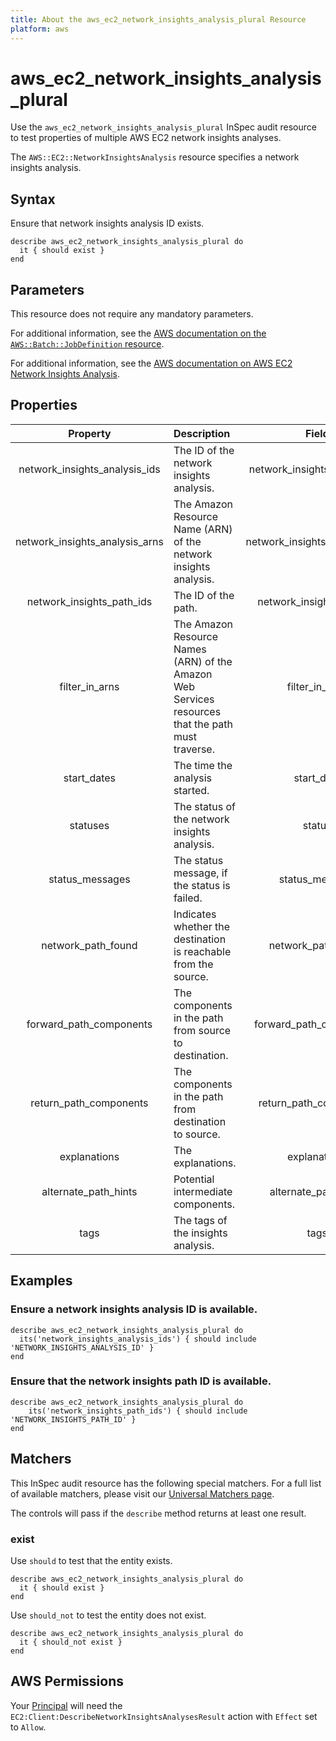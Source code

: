 ```yaml
---
title: About the aws_ec2_network_insights_analysis_plural Resource
platform: aws
---
```


# aws_ec2_network_insights_analysis_plural

Use the `aws_ec2_network_insights_analysis_plural` InSpec audit resource to test properties of multiple AWS EC2 network insights analyses.

The `AWS::EC2::NetworkInsightsAnalysis` resource specifies a network insights analysis.

## Syntax

Ensure that network insights analysis ID exists.

    describe aws_ec2_network_insights_analysis_plural do
      it { should exist }
    end

## Parameters

This resource does not require any mandatory parameters.

For additional information, see the [AWS documentation on the `AWS::Batch::JobDefinition` resource](https://docs.aws.amazon.com/AWSCloudFormation/latest/UserGuide/aws-resource-batch-jobdefinition.html).


For additional information, see the [AWS documentation on AWS EC2 Network Insights Analysis](https://docs.aws.amazon.com/AWSCloudFormation/latest/UserGuide/aws-resource-ec2-networkinsightsanalysis.html).

## Properties

| Property  | Description | Field |
| :---: | :--- | :---: |
| network_insights_analysis_ids | The ID of the network insights analysis. | network_insights_analysis_id |
| network_insights_analysis_arns | The Amazon Resource Name (ARN) of the network insights analysis. | network_insights_analysis_arn |
| network_insights_path_ids | The ID of the path. | network_insights_path_id |
| filter_in_arns | The Amazon Resource Names (ARN) of the Amazon Web Services resources that the path must traverse. | filter_in_arns |
| start_dates | The time the analysis started. | start_date |
| statuses | The status of the network insights analysis. | status |
| status_messages | The status message, if the status is failed. | status_message |
| network_path_found | Indicates whether the destination is reachable from the source. | network_path_found |
| forward_path_components | The components in the path from source to destination. | forward_path_components |
| return_path_components | The components in the path from destination to source. | return_path_components |
| explanations | The explanations. | explanations |
| alternate_path_hints | Potential intermediate components. | alternate_path_hints |
| tags | The tags of the insights analysis. | tags |

## Examples

### Ensure a network insights analysis ID is available.

    describe aws_ec2_network_insights_analysis_plural do
      its('network_insights_analysis_ids') { should include 'NETWORK_INSIGHTS_ANALYSIS_ID' }
    end

### Ensure that the network insights path ID is available.

    describe aws_ec2_network_insights_analysis_plural do
        its('network_insights_path_ids') { should include 'NETWORK_INSIGHTS_PATH_ID' }
    end

## Matchers

This InSpec audit resource has the following special matchers. For a full list of available matchers, please visit our [Universal Matchers page](https://www.inspec.io/docs/reference/matchers/).

The controls will pass if the `describe` method returns at least one result.

### exist

Use `should` to test that the entity exists.

    describe aws_ec2_network_insights_analysis_plural do
      it { should exist }
    end

Use `should_not` to test the entity does not exist.

    describe aws_ec2_network_insights_analysis_plural do
      it { should_not exist }
    end

## AWS Permissions

Your [Principal](https://docs.aws.amazon.com/IAM/latest/UserGuide/intro-structure.html#intro-structure-principal) will need the `EC2:Client:DescribeNetworkInsightsAnalysesResult` action with `Effect` set to `Allow`.

